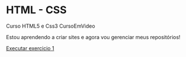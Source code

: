 # HTML - CSS
 Curso HTML5 e Css3 CursoEmVideo

 Estou aprendendo a criar sites e agora vou gerenciar meus repositórios!

<a href="https://luizcgomez.github.io/HTML-CSS-aulas/Exerc%C3%ADcios/Ex001/index.html">Executar exercicio 1</a>
